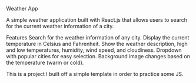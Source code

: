 Weather App

A simple weather application built with React.js that allows users to search for the current weather information of a city.

Features
Search for the weather information of any city.
Display the current temperature in Celsius and Fahrenheit.
Show the weather description, high and low temperatures, humidity, wind speed, and cloudiness.
Dropdown with popular cities for easy selection.
Background image changes based on the temperature (warm or cold).

This is a project I built off a simple template in order to practice some JS.
